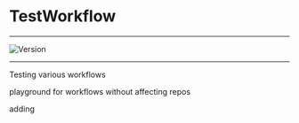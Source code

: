 # TestWorkflow

---

![Version](https://img.shields.io/badge/Version-2.0.13-brightgreen)

---

Testing various workflows

playground for workflows without affecting repos

adding

